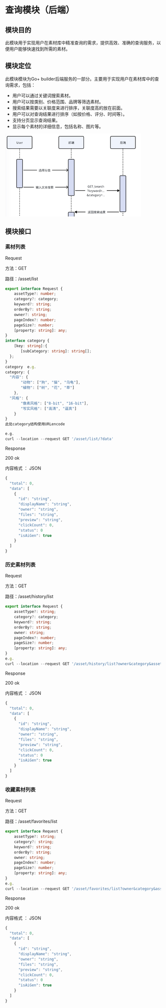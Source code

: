 # 查询模块（后端）

## 模块目的

此模块用于实现用户在素材库中精准查询的需求，提供高效、准确的查询服务，以便用户能够快速找到所需的素材。

## 模块定位

此模块模块为Go+ builder后端服务的一部分。主要用于实现用户在素材库中的查询需求，包括：

- 用户可以通过关键词搜索素材。
- 用户可以按类别、价格范围、品牌等筛选素材。
- 搜索结果需要以关联度来进行排序，关联度高的放在前面。
- 用户可以对查询结果进行排序（如按价格、评分、时间等）。
- 支持分页显示查询结果。
- 显示每个素材的详细信息，包括名称、图片等。


![img](./assets/(null)-20240725154054598.png)

## 模块接口

### 素材列表

Request

方法：GET

路径：/asset/list

```TypeScript
export interface Request {
    assetType?: number;            
    category?: category; 
    keyword?: string;
    orderBy?: string;
    owner?: string;
    pageIndex?: number;
    pageSize?: number;
    [property: string]: any;
}
interface category {   
    [key: string]:{    
       [subCategory: string]: string[];
  }; 
}
category  e.g.
category: {     
  "内容": {
       "动物": ["狗", "猫", "乌龟"],
       "植物": ["树", "花", "草"]
    },     
  "风格": {
       "像素风格": ["8-bit", "16-bit"],
       "写实风格": ["高清", "逼真"]
    }   
}
此处category结构使用URLencode
```



```Go
e.g.
curl --location --request GET '/asset/list/?data' 
```

Response 

200 ok

内容格式 ： JSON

```TypeScript
{
  "total": 0,
  "data": [
    {
      "id": "string",
      "displayName": "string",
      "owner": "string",
      "files": "string",
      "preview": "string",
      "clickCount": 0,
      "status": 0
      "isAiGen": true
    }
  ]
}
```

### 历史素材列表

Request

方法：GET

路径：/asset/history/list

```TypeScript
export interface Request {
    assetType?: string;
    category?: category;
    keyword?: string;
    orderBy?: string;
    owner: string;
    pageIndex?: number;
    pageSize?: number;
    [property: string]: any;
}
e.g.
curl --location --request GET '/asset/history/list?owner&category&assetType&keyword&pageIndex&pageSize&orderBy' \
```

Response 

200 ok

内容格式 ： JSON

```TypeScript
{
  "total": 0,
  "data": [
    {
      "id": "string",
      "displayName": "string",
      "owner": "string",
      "files": "string",
      "preview": "string",
      "clickCount": 0,
      "status": 0
      "isAiGen": true
    }
  ]
}
```

### 收藏素材列表

Request

方法：GET

路径：/asset/favorites/list

```TypeScript
export interface Request {
    assetType?: string;
    category?: string;
    keyword?: string;
    orderBy?: string;
    owner: string;
    pageIndex?: number;
    pageSize?: number;
    [property: string]: any;
}
e.g.
curl --location --request GET '/asset/favorites/list?owner&category&assetType&keyword&pageIndex&pageSize&orderBy' 
```

Response 

200 ok

内容格式 ： JSON

```TypeScript
{
  "total": 0,
  "data": [
    {
      "id": "string",
      "displayName": "string",
      "owner": "string",
      "files": "string",
      "preview": "string",
      "clickCount": 0,
      "status": 0
      "isAiGen": true
    }
  ]
}
```
